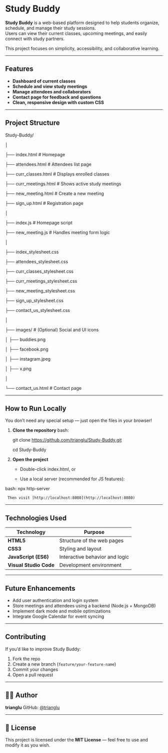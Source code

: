 # Study Buddy

**Study Buddy** is a web-based platform designed to help students organize, schedule, and manage their study sessions.  
Users can view their current classes, upcoming meetings, and easily connect with study partners.  

This project focuses on simplicity, accessibility, and collaborative learning.

---

## Features

- **Dashboard of current classes**
- **Schedule and view study meetings**
- **Manage attendees and collaborators**
- **Contact page for feedback and questions**
- **Clean, responsive design with custom CSS**

---

## Project Structure

Study-Buddy/

│

├── index.html                # Homepage

├── attendees.html            # Attendees list page

├── curr_classes.html         # Displays enrolled classes

├── curr_meetings.html        # Shows active study meetings

├── new_meeting.html          # Create a new meeting

├── sign_up.html              # Registration page

│

├── index.js                  # Homepage script

├── new_meeting.js            # Handles meeting form logic

│

├── index_stylesheet.css

├── attendees_stylesheet.css

├── curr_classes_stylesheet.css

├── curr_meetings_stylesheet.css

├── new_meeting_stylesheet.css

├── sign_up_stylesheet.css

├── contact_us_stylesheet.css

│

├── images/                   # (Optional) Social and UI icons

│   ├── buddies.png

│   ├── facebook.png

│   ├── instagram.jpeg

│   ├── x.png

│

└── contact_us.html           # Contact page

---

## How to Run Locally

You don’t need any special setup — just open the files in your browser!

1. **Clone the repository**
   bash:

   git clone https://github.com/trianglu/Study-Buddy.git
   
   cd Study-Buddy

2. **Open the project**

   * Double-click index.html, or
   
   * Use a local server (recommended for JS features):

bash:
     npx http-server

     Then visit [http://localhost:8080](http://localhost:8080)

---

## Technologies Used

| Technology             | Purpose                        |
| ---------------------- | ------------------------------ |
| **HTML5**              | Structure of the web pages     |
| **CSS3**               | Styling and layout             |
| **JavaScript (ES6)**   | Interactive behavior and logic |
| **Visual Studio Code** | Development environment        |

---

## Future Enhancements

* Add user authentication and login system
* Store meetings and attendees using a backend (Node.js + MongoDB)
* Implement dark mode and mobile optimizations
* Integrate Google Calendar for event syncing

---

## Contributing

If you’d like to improve Study Buddy:

1. Fork the repo
2. Create a new branch (`feature/your-feature-name`)
3. Commit your changes
4. Open a pull request

---

## 🧑‍💻 Author

**trianglu**
GitHub: [@trianglu](https://github.com/trianglu)

---

## 📄 License

This project is licensed under the **MIT License** — feel free to use and modify it as you wish.
